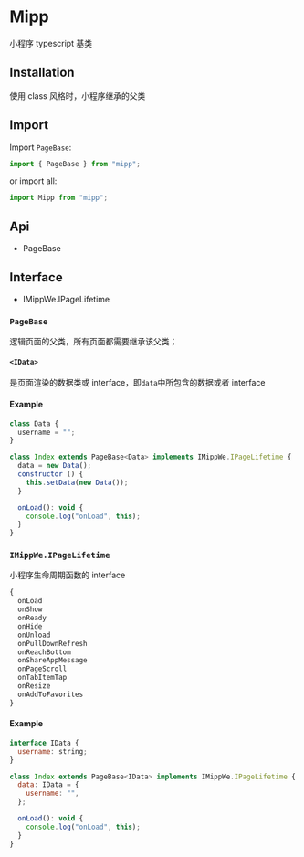 # Mipp

小程序 typescript 基类

## Installation

使用 class 风格时，小程序继承的父类

## Import

Import `PageBase`:

```javascript
import { PageBase } from "mipp";
```

or import all:

```javascript
import Mipp from "mipp";
```

## Api

- PageBase<IData>

## Interface

- IMippWe.IPageLifetime

### `PageBase`

逻辑页面的父类，所有页面都需要继承该父类；

#### `<IData>`

是页面渲染的数据类或 interface，即`data`中所包含的数据或者 interface

#### Example

```javascript
class Data {
  username = "";
}

class Index extends PageBase<Data> implements IMippWe.IPageLifetime {
  data = new Data();
  constructor () {
    this.setData(new Data());
  }

  onLoad(): void {
    console.log("onLoad", this);
  }
}
```

### `IMippWe.IPageLifetime`

小程序生命周期函数的 interface

```txt
{
  onLoad
  onShow
  onReady
  onHide
  onUnload
  onPullDownRefresh
  onReachBottom
  onShareAppMessage
  onPageScroll
  onTabItemTap
  onResize
  onAddToFavorites
}
```

#### Example

```javascript
interface IData {
  username: string;
}

class Index extends PageBase<IData> implements IMippWe.IPageLifetime {
  data: IData = {
    username: "",
  };

  onLoad(): void {
    console.log("onLoad", this);
  }
}
```
